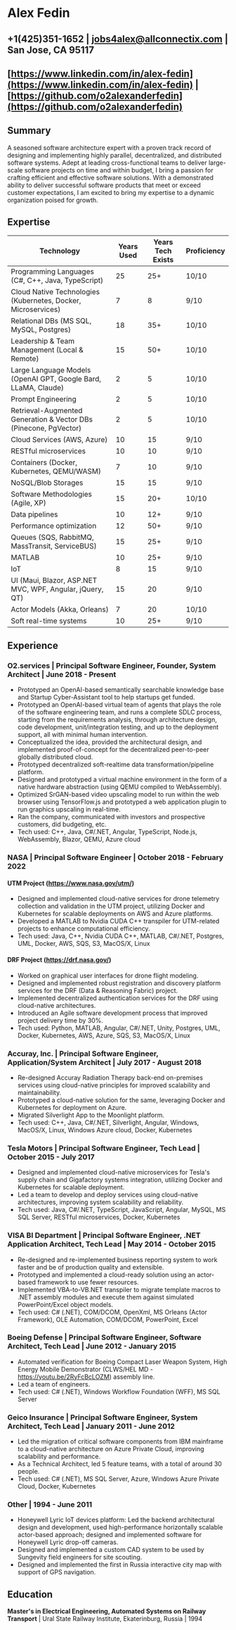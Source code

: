 # Alex Fedin
## +1(425)351-1652 | jobs4alex@allconnectix.com | San Jose, CA 95117 
## [https://www.linkedin.com/in/alex-fedin](https://www.linkedin.com/in/alex-fedin) | [https://github.com/o2alexanderfedin](https://github.com/o2alexanderfedin)

## Summary

A seasoned software architecture expert with a proven track record of designing and implementing highly parallel, decentralized, and distributed software systems. Adept at leading cross-functional teams to deliver large-scale software projects on time and within budget, I bring a passion for crafting efficient and effective software solutions. With a demonstrated ability to deliver successful software products that meet or exceed customer expectations, I am excited to bring my expertise to a dynamic organization poised for growth.

## Expertise

| Technology | Years Used | Years Tech Exists | Proficiency |
|---|---|---|---|
| Programming Languages (C#, C++, Java, TypeScript) | 25 | 25+ | 10/10 |
| Cloud Native Technologies (Kubernetes, Docker, Microservices) | 7 | 8 | 9/10 |
| Relational DBs (MS SQL, MySQL, Postgres) | 18 | 35+ | 10/10 |
| Leadership & Team Management (Local & Remote) | 15 | 50+ | 10/10 |
| Large Language Models (OpenAI GPT, Google Bard, LLaMA, Claude) | 2 | 5 | 10/10 |
| Prompt Engineering | 2 | 5 | 10/10 | 
| Retrieval-Augmented Generation & Vector DBs (Pinecone, PgVector) | 2 | 5 | 10/10 |
| Cloud Services (AWS, Azure) | 10 | 15 | 9/10 |
| RESTful microservices | 10 | 10 | 9/10 |
| Containers (Docker, Kubernetes, QEMU/WASM) | 7 | 10 | 9/10 |
| NoSQL/Blob Storages | 15 | 15 | 9/10 |
| Software Methodologies (Agile, XP) | 15 | 20+ | 10/10 |
| Data pipelines | 10 | 12+ | 9/10 |
| Performance optimization | 12 | 50+ | 9/10 |
| Queues (SQS, RabbitMQ, MassTransit, ServiceBUS) | 15 | 25+ | 9/10 |
| MATLAB | 10 | 25+ | 9/10 |
| IoT | 8 | 15 | 9/10 |
| UI (Maui, Blazor, ASP.NET MVC, WPF, Angular, jQuery, QT)  | 15 | 20 | 9/10 |
| Actor Models (Akka, Orleans) | 7 | 20 | 10/10 |
| Soft real-time systems | 10 | 25+ | 9/10 |

## Experience

### **O2.services** | Principal Software Engineer, Founder, System Architect | June 2018 - Present

* Prototyped an OpenAI-based semantically searchable knowledge base and Startup Cyber-Assistant tool to help startups get funded.
* Prototyped an OpenAI-based virtual team of agents that plays the role of the software engineering team, and runs a complete SDLC process, starting from the requirements analysis, through architecture design, code development, unit/integration testing, and up to the deployment support, all with minimal human intervention.
* Conceptualized the idea, provided the architectural design, and implemented proof-of-concept for the decentralized peer-to-peer globally distributed cloud.
* Prototyped decentralized soft-realtime data transformation/pipeline platform.
* Designed and prototyped a virtual machine environment in the form of a native hardware abstraction (using QEMU compiled to WebAssembly).
* Optimized SrGAN-based video upscaling model to run within the web browser using TensorFlow.js and prototyped a web application plugin to run graphics upscaling in real-time.
* Ran the company, communicated with investors and prospective customers, did budgeting, etc.
* Tech used: C++, Java, C#/.NET, Angular, TypeScript, Node.js, WebAssembly, Blazor, QEMU, Azure cloud

### **NASA** | Principal Software Engineer | October 2018 - February 2022

#### UTM Project (https://www.nasa.gov/utm/)

* Designed and implemented cloud-native services for drone telemetry collection and validation in the UTM project, utilizing Docker and Kubernetes for scalable deployments on AWS and Azure platforms.
* Developed a MATLAB to Nvidia CUDA C++ transpiler for UTM-related projects to enhance computational efficiency.
* Tech used: Java, C++, Nvidia CUDA C++, MATLAB, C#/.NET, Postgres, UML, Docker, AWS, SQS, S3, MacOS/X, Linux

#### DRF Project (https://drf.nasa.gov/)

* Worked on graphical user interfaces for drone flight modeling.
* Designed and implemented robust registration and discovery platform services for the DRF (Data & Reasoning Fabric) project.
* Implemented decentralized authentication services for the DRF using cloud-native architectures.
* Introduced an Agile software development process that improved project delivery time by 30%.
* Tech used: Python, MATLAB, Angular, C#/.NET, Unity, Postgres, UML, Docker, Kubernetes, AWS, Azure, SQS, S3, MacOS/X, Linux

### **Accuray, Inc.** | Principal Software Engineer, Application/System Architect | July 2017 - August 2018

* Re-designed Accuray Radiation Therapy back-end on-premises services using cloud-native principles for improved scalability and maintainability.
* Prototyped a cloud-native solution for the same, leveraging Docker and Kubernetes for deployment on Azure.
* Migrated Silverlight App to the Moonlight platform.
* Tech used: C++, Java, C#/.NET, Silverlight, Angular, Windows, MacOS/X, Linux, Windows Azure cloud, Docker, Kubernetes

### **Tesla Motors** | Principal Software Engineer, Tech Lead | October 2015 - July 2017

* Designed and implemented cloud-native microservices for Tesla's supply chain and Gigafactory systems integration, utilizing Docker and Kubernetes for scalable deployment.
* Led a team to develop and deploy services using cloud-native architectures, improving system scalability and reliability.
* Tech used: Java, C#/.NET, TypeScript, JavaScript, Angular, MySQL, MS SQL Server, RESTful microservices, Docker, Kubernetes

### **VISA BI Department** | Principal Software Engineer, .NET Application Architect, Tech Lead | May 2014 - October 2015

* Re-designed and re-implemented business reporting system to work faster and be of production quality and extensible.
* Prototyped and implemented a cloud-ready solution using an actor-based framework to use fewer resources.
* Implemented VBA-to-VB.NET transpiler to migrate template macros to .NET assembly modules and execute them against simulated PowerPoint/Excel object models.
* Tech used: C# (.NET), COM/DCOM, OpenXml, MS Orleans (Actor Framework), OLE Automation, COM/DCOM, PowerPoint, Excel

### **Boeing Defense** | Principal Software Engineer, Software Architect, Tech Lead | June 2012 - January 2015 

* Automated verification for Boeing Compact Laser Weapon System, High Energy Mobile Demonstrator (CLWS/HEL MD - https://youtu.be/2RyFcBcLOZM) assembly line.
* Led a team of engineers.
* Tech used: C# (.NET), Windows Workflow Foundation (WFF), MS SQL Server

### **Geico Insurance** | Principal Software Engineer, System Architect, Tech Lead | January 2011 - June 2012 

* Led the migration of critical software components from IBM mainframe to a cloud-native architecture on Azure Private Cloud, improving scalability and performance.
* As a Technical Architect, led 5 feature teams, with a total of around 30 people.
* Tech used: C# (.NET), MS SQL Server, Azure, Windows Azure Private Cloud, Docker, Kubernetes

### **Other** | 1994 - June 2011 

* Honeywell Lyric IoT devices platform: Led the backend architectural design and development, used high-performance horizontally scalable actor-based approach; designed and implemented software for Honeywell Lyric drop-off cameras.
* Designed and implemented a custom CAD system to be used by Sungevity field engineers for site scouting.
* Designed and implemented the first in Russia interactive city map with support of GPS navigation.

## Education

**Master's in Electrical Engineering, Automated Systems on Railway Transport** | Ural State Railway Institute, Ekaterinburg, Russia | 1994